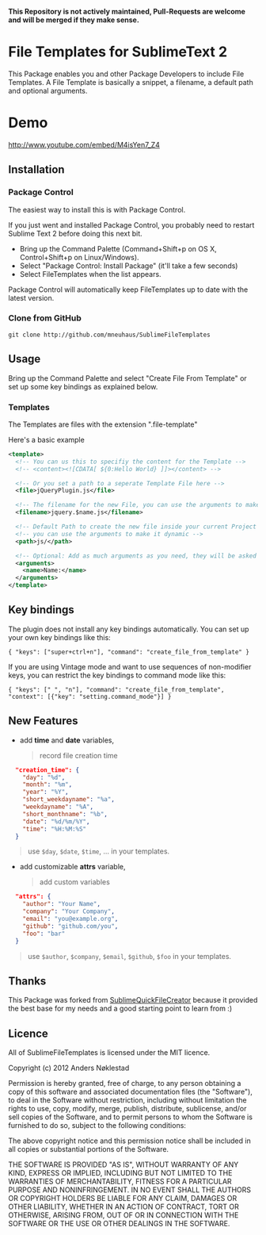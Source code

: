 **This Repository is not actively maintained, Pull-Requests are welcome and will be merged if they make sense.**

# File Templates for SublimeText 2

This Package enables you and other Package Developers to include File Templates.
A File Template is basically a snippet, a filename, a default path and optional arguments.

# Demo

http://www.youtube.com/embed/M4isYen7_Z4

## Installation

### Package Control

The easiest way to install this is with Package Control.

If you just went and installed Package Control, you probably need to restart Sublime Text 2 before doing this next bit.

- Bring up the Command Palette (Command+Shift+p on OS X, Control+Shift+p on Linux/Windows).
- Select "Package Control: Install Package" (it'll take a few seconds)
- Select FileTemplates when the list appears.

Package Control will automatically keep FileTemplates up to date with the latest version.

### Clone from GitHub

    git clone http://github.com/mneuhaus/SublimeFileTemplates

## Usage

Bring up the Command Palette and select "Create File From Template" or set up some key bindings as
explained below.


### Templates

The Templates are files with the extension ".file-template"

Here's a basic example 

```xml
<template>
  <!-- You can us this to specifiy the content for the Template -->
  <!-- <content><![CDATA[ ${0:Hello World} ]]></content> -->

  <!-- Or you set a path to a seperate Template File here -->
  <file>jQueryPlugin.js</file>

  <!-- The filename for the new File, you can use the arguments to make it dynamic -->
  <filename>jquery.$name.js</filename>

  <!-- Default Path to create the new file inside your current Project -->
  <!-- you can use the arguments to make it dynamic -->
  <path>js/</path>

  <!-- Optional: Add as much arguments as you need, they will be asked in the order specified -->
  <arguments>
    <name>Name:</name>
  </arguments>
</template>
```

## Key bindings

The plugin does not install any key bindings automatically. You can set up
your own key bindings like this:

    { "keys": ["super+ctrl+n"], "command": "create_file_from_template" }

If you are using Vintage mode and want to use sequences of non-modifier keys,
you can restrict the key bindings to command mode like this:

    { "keys": [" ", "n"], "command": "create_file_from_template", "context": [{"key": "setting.command_mode"}] }

## New Features

- add **time** and **date** variables,
  
  > record file creation time
  > 
``` json
  "creation_time": {
    "day": "%d",
    "month": "%m",
    "year": "%Y",
    "short_weekdayname": "%a",
    "weekdayname": "%A",
    "short_monthname": "%b",
    "date": "%d/%m/%Y",
    "time": "%H:%M:%S"
  }
```

  > use `$day`, `$date`, `$time`, ... in your templates.

- add customizable **attrs** variable,
  
  > add custom variables
  > 
``` json
  "attrs": {
    "author": "Your Name",
    "company": "Your Company",
    "email": "you@example.org",
    "github": "github.com/you",
    "foo": "bar"
  }
```

  > use `$author`, `$company`, `$email`, `$github`, `$foo` in your templates.

## Thanks

This Package was forked from [SublimeQuickFileCreator](https://github.com/noklesta/SublimeQuickFileCreator) because it provided the best base for my needs and a good starting point to learn from :)

## Licence

All of SublimeFileTemplates is licensed under the MIT licence.

  Copyright (c) 2012 Anders Nøklestad

  Permission is hereby granted, free of charge, to any person obtaining a copy
  of this software and associated documentation files (the "Software"), to deal
  in the Software without restriction, including without limitation the rights
  to use, copy, modify, merge, publish, distribute, sublicense, and/or sell
  copies of the Software, and to permit persons to whom the Software is
  furnished to do so, subject to the following conditions:

  The above copyright notice and this permission notice shall be included in
  all copies or substantial portions of the Software.

  THE SOFTWARE IS PROVIDED "AS IS", WITHOUT WARRANTY OF ANY KIND, EXPRESS OR
  IMPLIED, INCLUDING BUT NOT LIMITED TO THE WARRANTIES OF MERCHANTABILITY,
  FITNESS FOR A PARTICULAR PURPOSE AND NONINFRINGEMENT. IN NO EVENT SHALL THE
  AUTHORS OR COPYRIGHT HOLDERS BE LIABLE FOR ANY CLAIM, DAMAGES OR OTHER
  LIABILITY, WHETHER IN AN ACTION OF CONTRACT, TORT OR OTHERWISE, ARISING FROM,
  OUT OF OR IN CONNECTION WITH THE SOFTWARE OR THE USE OR OTHER DEALINGS IN
  THE SOFTWARE.
